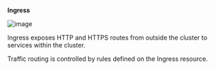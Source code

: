 ******Ingress******

![image](https://github.com/pranavkumar3456/Kubernetes/assets/166939027/32aaa18d-24ab-41ea-b0da-c8289a1102c0)

Ingress exposes HTTP and HTTPS routes from outside the cluster to services within the cluster. 

Traffic routing is controlled by rules defined on the Ingress resource.
